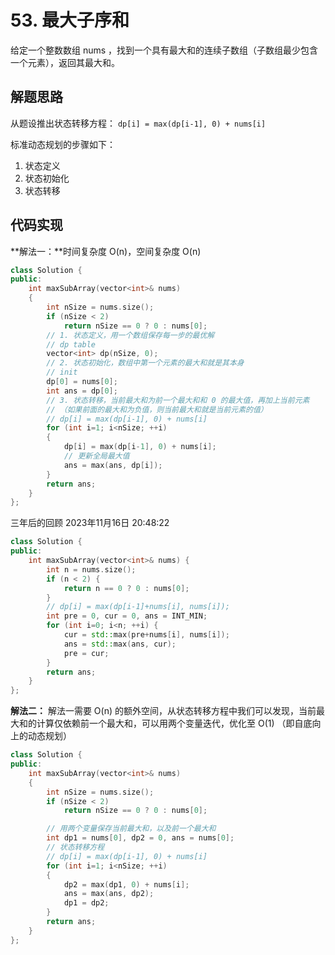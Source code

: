 ﻿# 53. 最大子序和
给定一个整数数组 nums ，找到一个具有最大和的连续子数组（子数组最少包含一个元素），返回其最大和。

## 解题思路
从题设推出状态转移方程：
`dp[i] = max(dp[i-1], 0) + nums[i]`

标准动态规划的步骤如下：
1. 状态定义
2. 状态初始化
3. 状态转移

## 代码实现
**解法一：**时间复杂度 O(n)，空间复杂度 O(n)
```cpp
class Solution {
public:
    int maxSubArray(vector<int>& nums) 
    {
        int nSize = nums.size();
        if (nSize < 2)
            return nSize == 0 ? 0 : nums[0];
        // 1. 状态定义，用一个数组保存每一步的最优解
        // dp table
        vector<int> dp(nSize, 0);
        // 2. 状态初始化，数组中第一个元素的最大和就是其本身
        // init
        dp[0] = nums[0];
        int ans = dp[0];
        // 3. 状态转移，当前最大和为前一个最大和和 0 的最大值，再加上当前元素
        // （如果前面的最大和为负值，则当前最大和就是当前元素的值）
        // dp[i] = max(dp[i-1], 0) + nums[i]
        for (int i=1; i<nSize; ++i)
        {
            dp[i] = max(dp[i-1], 0) + nums[i];
            // 更新全局最大值
            ans = max(ans, dp[i]);
        }
        return ans;
    }
};
```

三年后的回顾
2023年11月16日 20:48:22
```cpp
class Solution {
public:
    int maxSubArray(vector<int>& nums) {
        int n = nums.size();
        if (n < 2) {
            return n == 0 ? 0 : nums[0];
        }
        // dp[i] = max(dp[i-1]+nums[i], nums[i]);
        int pre = 0, cur = 0, ans = INT_MIN;
        for (int i=0; i<n; ++i) {
            cur = std::max(pre+nums[i], nums[i]);
            ans = std::max(ans, cur);
            pre = cur;
        }
        return ans;
    }
};
```

**解法二：** 解法一需要 O(n) 的额外空间，从状态转移方程中我们可以发现，当前最大和的计算仅依赖前一个最大和，可以用两个变量迭代，优化至 O(1)
（即自底向上的动态规划）
```cpp
class Solution {
public:
    int maxSubArray(vector<int>& nums) 
    {
        int nSize = nums.size();
        if (nSize < 2)
            return nSize == 0 ? 0 : nums[0];

        // 用两个变量保存当前最大和，以及前一个最大和
        int dp1 = nums[0], dp2 = 0, ans = nums[0];
        // 状态转移方程
        // dp[i] = max(dp[i-1], 0) + nums[i]
        for (int i=1; i<nSize; ++i)
        {
            dp2 = max(dp1, 0) + nums[i];
            ans = max(ans, dp2);
            dp1 = dp2;
        }
        return ans;
    }
};
```


